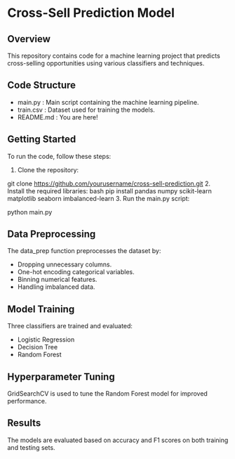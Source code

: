 
# Cross-Sell Prediction Model 
 
## Overview 
This repository contains code for a machine learning project that predicts cross-selling opportunities using various classifiers and techniques. 
 
## Code Structure 
-  main.py : Main script containing the machine learning pipeline. 
-  train.csv : Dataset used for training the models. 
-  README.md : You are here! 
 
## Getting Started 
To run the code, follow these steps: 
1. Clone the repository:

git clone https://github.com/yourusername/cross-sell-prediction.git
2. Install the required libraries:
bash
pip install pandas numpy scikit-learn matplotlib seaborn imbalanced-learn
3. Run the  main.py  script:

python main.py
## Data Preprocessing 
The  data_prep  function preprocesses the dataset by: 
- Dropping unnecessary columns. 
- One-hot encoding categorical variables. 
- Binning numerical features. 
- Handling imbalanced data. 
 
## Model Training 
Three classifiers are trained and evaluated: 
- Logistic Regression 
- Decision Tree 
- Random Forest 
 
## Hyperparameter Tuning 
GridSearchCV is used to tune the Random Forest model for improved performance. 
 
## Results 
The models are evaluated based on accuracy and F1 scores on both training and testing sets. 
 

